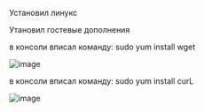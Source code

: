 Установил линукс

Утановил гостевые дополнения

в консоли вписал команду: sudo yum install wget

![image](https://github.com/user-attachments/assets/6b424884-0b35-42fe-bf2b-4d179bbbb157)

в консоли вписал команду: sudo yum install curL

![image](https://github.com/user-attachments/assets/2af7411a-50db-40af-a13e-85bf8bcbf668)

